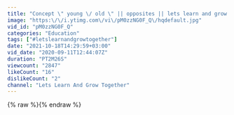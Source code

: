 ```yaml
---
title: "Concept \" young \/ old \" || opposites || lets learn and grow together"
image: "https:\/\/i.ytimg.com\/vi\/pM0zzNG0F_Q\/hqdefault.jpg"
vid_id: "pM0zzNG0F_Q"
categories: "Education"
tags: ["#letslearnandgrowtogether"]
date: "2021-10-18T14:29:59+03:00"
vid_date: "2020-09-11T12:44:07Z"
duration: "PT2M26S"
viewcount: "2847"
likeCount: "16"
dislikeCount: "2"
channel: "Lets Learn And Grow Together"
---
```

{% raw %}{% endraw %}

